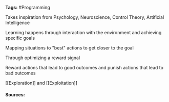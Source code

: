 **Tags:**  #Programming 

Takes inspiration from Psychology, Neuroscience, Control Theory, Artificial Intelligence 

Learning happens through interaction with the environment and achieving specific goals

Mapping situations to "best" actions to get closer to the goal

Through optimizing a reward signal

Reward actions that lead to good outcomes and punish actions that lead to bad outcomes

[[Exploration]] and [[Exploitation]]



#### Sources: